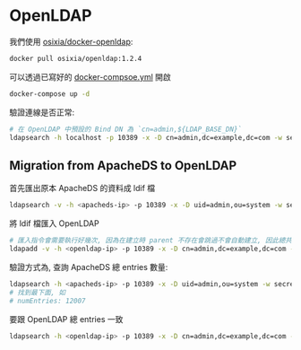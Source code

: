 # OpenLDAP

我們使用 [osixia/docker-openldap](https://github.com/osixia/docker-openldap):

```sh
docker pull osixia/openldap:1.2.4
```

可以透過已寫好的 [docker-compsoe.yml](https://github.com/softleader/openldap/blob/master/docker-compose.yml) 開啟

```sh
docker-compose up -d
```

驗證連線是否正常:

```sh
# 在 OpenLDAP 中預設的 Bind DN 為 `cn=admin,${LDAP_BASE_DN}`
ldapsearch -h localhost -p 10389 -x -D cn=admin,dc=example,dc=com -w secret -b dc=example,dc=com
```

## Migration from ApacheDS to OpenLDAP

首先匯出原本 ApacheDS 的資料成 ldif 檔

```sh
ldapsearch -v -h <apacheds-ip> -p 10389 -x -D uid=admin,ou=system -w secret -b dc=example,dc=com > my.ldif
```

將 ldif 檔匯入 OpenLDAP

```sh
# 匯入指令會需要執行好幾次, 因為在建立時 parent 不存在會跳過不會自動建立, 因此總共有幾層就要執行幾次
ldapadd -v -h <openldap-ip> -p 10389 -x -D cn=admin,dc=example,dc=com -w secret -f my.ldif -c > /dev/null 2>&1
```

驗證方式為, 查詢 ApacheDS 總 entries 數量:

```sh
ldapsearch -h <apacheds-ip> -p 10389 -x -D uid=admin,ou=system -w secret -b dc=example,dc=com
# 找到最下面, 如
# numEntries: 12007
```

要跟 OpenLDAP 總 entries 一致

```sh
ldapsearch -h <openldap-ip> -p 10389 -x -D cn=admin,dc=example,dc=com -w secret -b dc=example,dc=com
```
